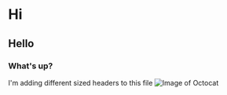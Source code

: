 # Hi
## Hello
### What's up?
I'm adding different sized headers to this file
![Image of Octocat](https://cameronmcefee.com/img/work/the-octocat/original.jpg)
